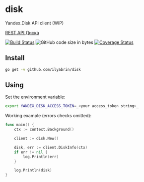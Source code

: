 # disk

Yandex.Disk API client (WIP)

[REST API Диска](https://yandex.ru/dev/disk/rest/)

<!-- ![GitHub](https://img.shields.io/github/license/ilyabrin/disk) -->
[![Build Status](https://travis-ci.org/ilyabrin/disk.svg?branch=release)](https://travis-ci.org/ilyabrin/disk)
![GitHub code size in bytes](https://img.shields.io/github/languages/code-size/ilyabrin/disk)
[![Coverage Status](https://coveralls.io/repos/github/ilyabrin/disk/badge.svg?branch=release)](https://coveralls.io/github/ilyabrin/disk?branch=release)
<!-- ![GitHub All Releases](https://img.shields.io/github/downloads/ilyabrin/disk/total) -->
<!-- ![GitHub last commit](https://img.shields.io/github/last-commit/ilyabrin/disk) -->
<!-- ![GitHub pull requests](https://img.shields.io/github/issues-pr-raw/ilyabrin/disk) -->

## Install

```sh
go get -v github.com/ilyabrin/disk
```

## Using

Set the environment variable:

```sh
export YANDEX_DISK_ACCESS_TOKEN=_<your access_token string>_
```

Working example (errors checks omitted):

```go
func main() {
    ctx := context.Background()

    client := disk.New()

    disk, err := client.DiskInfo(ctx)
    if err != nil {
        log.Println(err)
    }

    log.Println(disk)
}

```
